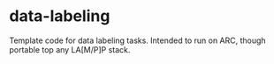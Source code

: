 # data-labeling
Template code for data labeling tasks. Intended to run on ARC, though portable top any LA[M/P]P stack.


